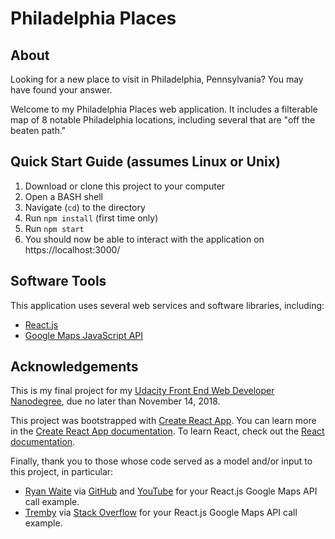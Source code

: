 # Philadelphia Places

## About

Looking for a new place to visit in Philadelphia, Pennsylvania? You may have found your answer.

Welcome to my Philadelphia Places web application. It includes a filterable map of 8 notable Philadelphia locations, including several that are "off the beaten path."

## Quick Start Guide (assumes Linux or Unix)

1. Download or clone this project to your computer
2. Open a BASH shell
3. Navigate (`cd`) to the directory
4. Run `npm install` (first time only)
5. Run `npm start`
6. You should now be able to interact with the application on https://localhost:3000/

## Software Tools

This application uses several web services and software libraries, including:

* [React.js](https://reactjs.org/)
* [Google Maps JavaScript API](https://developers.google.com/maps/documentation/javascript/tutorial)

## Acknowledgements

This is my final project for my [Udacity Front End Web Developer Nanodegree](https://www.udacity.com/course/front-end-web-developer-nanodegree--nd001), due no later than November 14, 2018.

This project was bootstrapped with [Create React App](https://github.com/facebook/create-react-app). You can learn more in the [Create React App documentation](https://facebook.github.io/create-react-app/docs/getting-started). To learn React, check out the [React documentation](https://reactjs.org/).

Finally, thank you to those whose code served as a model and/or input to this project, in particular:
* [Ryan Waite](https://github.com/ryanwaite28) via [GitHub](https://github.com/ryanwaite28/udacity-fend-p7) and [YouTube](https://www.youtube.com/watch?v=5J6fs_BlVC0&feature=youtu.be) for your React.js Google Maps API call example.
* [Tremby](https://stackoverflow.com/users/496046/tremby) via [Stack Overflow](https://stackoverflow.com/questions/48493960/using-google-map-in-react-component) for your React.js Google Maps API call example.